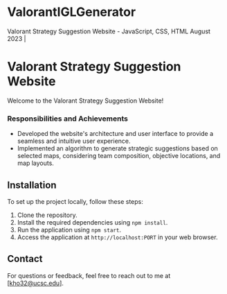 # ValorantIGLGenerator

Valorant Strategy Suggestion Website - JavaScript, CSS, HTML
August 2023 | 

# Valorant Strategy Suggestion Website

Welcome to the Valorant Strategy Suggestion Website!

### Responsibilities and Achievements

- Developed the website's architecture and user interface to provide a seamless and intuitive user experience.
- Implemented an algorithm to generate strategic suggestions based on selected maps, considering team composition, objective locations, and map layouts.

   
## Installation

To set up the project locally, follow these steps:

1. Clone the repository.
2. Install the required dependencies using `npm install`.
3. Run the application using `npm start`.
4. Access the application at `http://localhost:PORT` in your web browser.

## Contact

For questions or feedback, feel free to reach out to me at [kho32@ucsc.edu].
